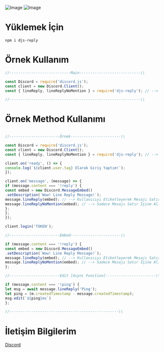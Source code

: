 ![Image](https://img.shields.io/npm/v/djs-reply?color=)
![Image](https://img.shields.io/npm/dt/djs-reply.svg?color=E2142D&maxAge=3600) 
#
# Yüklemek İçin
```npm
npm i djs-reply
```

# Örnek Kullanım
```javascript
//----------------------------Main----------------------------\\

const Discord = require('discord.js');
const client = new Discord.Client();
const { lineReply, lineReplyNoMention } = require('djs-reply'); // --> Ek Bir İşlem Yapmanıza Gerek Yok Ana Dosyanıza Bunu Koymanız Yeterli Olacaktır.

//------------------------------------------------------------\\
```

# Örnek Method Kullanımı
```javascript

//-----------------------Örnek-----------------------\\

const Discord = require('discord.js');
const client = new Discord.Client();
const { lineReply, lineReplyNoMention } = require('djs-reply'); // --> Ek Bir İşlem Yapmanıza Gerek Yok Ana Dosyanıza Bunu Koymanız Yeterli Olacaktır.

client.on('ready', () => {
console.log(`${client.user.tag} Olarak Giriş Yaptım!`);
});

client.on('message', (message) => {
if (message.content === '!reply') {
const embed = new Discord.MessageEmbed()
.setDescription(`Wow! Line Reply Message!`);
message.lineReply(embed); // --> Kullanıcıyı Etiketleyerek Mesajı Satır İçine Alır.
message.lineReplyNoMention(embed); // --> Sadece Mesajı Satır İçine Alır.
};
};
});

client.login('TOKEN');

//-----------------------Embed-----------------------\\

if (message.content === '!reply') {
const embed = new Discord.MessageEmbed()
.setDescription(`Wow! Line Reply Message!`);
message.lineReply(embed); // --> Kullanıcıyı Etiketleyerek Mesajı Satır İçine Alır.
message.lineReplyNoMention(embed); // --> Sadece Mesajı Satır İçine Alır.
};

//-----------------------Edit [Async Function]-----------------------\\

if (message.content === '!ping') {
let msg = await message.lineReply('Ping');
let ping = (m.createdTimestamp - message.createdTimestamp);
msg.edit(`${ping}ms`)
};

//--------------------------------------------------\\
```

# İletişim Bilgilerim
[Discord](https://discord.gg/rVnKDGcRKR) 
